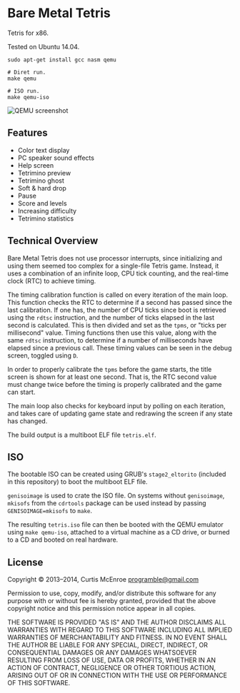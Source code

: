 # Bare Metal Tetris

Tetris for x86.

Tested on Ubuntu 14.04.

```
sudo apt-get install gcc nasm qemu

# Diret run.
make qemu

# ISO run.
make qemu-iso
```

![QEMU screenshot](https://raw.githubusercontent.com/programble/bare-metal-tetris/master/screenshot.png)

## Features

 - Color text display
 - PC speaker sound effects
 - Help screen
 - Tetrimino preview
 - Tetrimino ghost
 - Soft & hard drop
 - Pause
 - Score and levels
 - Increasing difficulty
 - Tetrimino statistics

## Technical Overview

Bare Metal Tetris does not use processor interrupts, since initializing
and using them seemed too complex for a single-file Tetris game.
Instead, it uses a combination of an infinite loop, CPU tick counting,
and the real-time clock (RTC) to achieve timing.

The timing calibration function is called on every iteration of the main
loop. This function checks the RTC to determine if a second has passed
since the last calibration. If one has, the number of CPU ticks since
boot is retrieved using the `rdtsc` instruction, and the number of ticks
elapsed in the last second is calculated. This is then divided and set
as the `tpms`, or "ticks per millisecond" value. Timing functions then
use this value, along with the same `rdtsc` instruction, to determine if
a number of milliseconds have elapsed since a previous call. These
timing values can be seen in the debug screen, toggled using `D`.

In order to properly calibrate the `tpms` before the game starts, the
title screen is shown for at least one second. That is, the RTC second
value must change twice before the timing is properly calibrated and the
game can start.

The main loop also checks for keyboard input by polling on each
iteration, and takes care of updating game state and redrawing the
screen if any state has changed.

The build output is a multiboot ELF file `tetris.elf`.

## ISO

The bootable ISO can be created using GRUB's `stage2_eltorito` (included
in this repository) to boot the multiboot ELF file.

`genisoimage` is used to crate the ISO file. On systems without
`genisoimage`, `mkisofs` from the `cdrtools` package can be used instead
by passing `GENISOIMAGE=mkisofs` to `make`.

The resulting `tetris.iso` file can then be booted with the QEMU
emulator using `make qemu-iso`, attached to a virtual machine as a CD
drive, or burned to a CD and booted on real hardware.

## License

Copyright © 2013–2014, Curtis McEnroe <programble@gmail.com>

Permission to use, copy, modify, and/or distribute this software for any
purpose with or without fee is hereby granted, provided that the above
copyright notice and this permission notice appear in all copies.

THE SOFTWARE IS PROVIDED "AS IS" AND THE AUTHOR DISCLAIMS ALL WARRANTIES
WITH REGARD TO THIS SOFTWARE INCLUDING ALL IMPLIED WARRANTIES OF
MERCHANTABILITY AND FITNESS. IN NO EVENT SHALL THE AUTHOR BE LIABLE FOR
ANY SPECIAL, DIRECT, INDIRECT, OR CONSEQUENTIAL DAMAGES OR ANY DAMAGES
WHATSOEVER RESULTING FROM LOSS OF USE, DATA OR PROFITS, WHETHER IN AN
ACTION OF CONTRACT, NEGLIGENCE OR OTHER TORTIOUS ACTION, ARISING OUT OF
OR IN CONNECTION WITH THE USE OR PERFORMANCE OF THIS SOFTWARE.
